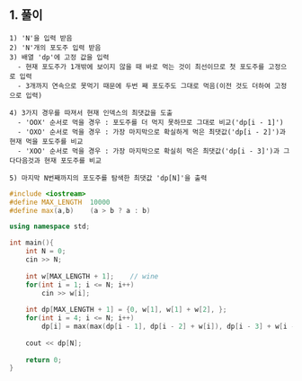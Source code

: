   ## 1. 풀이
    1) 'N'을 입력 받음
    2) 'N'개의 포도주 입력 받음
    3) 배열 'dp'에 고정 값을 입력
      - 현재 포도주가 1개밖에 보이지 않을 때 바로 먹는 것이 최선이므로 첫 포도주를 고정으로 입력
      - 3개까지 연속으로 못먹기 때문에 두번 째 포도주도 그대로 먹음(이전 것도 더하여 고정으로 입력)
      
    4) 3가지 경우를 따져서 현재 인덱스의 최댓값을 도출
      - 'OOX' 순서로 먹을 경우 : 포도주를 더 먹지 못하므로 그대로 비교('dp[i - 1]')
      - 'OXO' 순서로 먹을 경우 : 가장 마지막으로 확실하게 먹은 최댓값('dp[i - 2]')과 현재 먹을 포도주를 비교
      - 'XOO' 순서로 먹을 경우 : 가장 마지막으로 확실히 먹은 최댓값('dp[i - 3]')과 그 다다음것과 현재 포도주를 비교
      
    5) 마지막 N번째까지의 포도주를 탐색한 최댓값 'dp[N]'을 출력


```c++
#include <iostream>
#define MAX_LENGTH  10000
#define max(a,b)    (a > b ? a : b)

using namespace std;

int main(){
    int N = 0;
    cin >> N;
    
    int w[MAX_LENGTH + 1];    // wine
    for(int i = 1; i <= N; i++)
        cin >> w[i];
    
    int dp[MAX_LENGTH + 1] = {0, w[1], w[1] + w[2], };    
    for(int i = 4; i <= N; i++)
        dp[i] = max(max(dp[i - 1], dp[i - 2] + w[i]), dp[i - 3] + w[i - 1] + w[i]);
    
    cout << dp[N];
    
    return 0;
}
```
